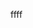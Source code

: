 ffff

<!---
InesKorhner/InesKorhner is a ✨ special ✨ repository because its `README.md` (this file) appears on your GitHub profile.
You can click the Preview link to take a look at your changes.
--->
